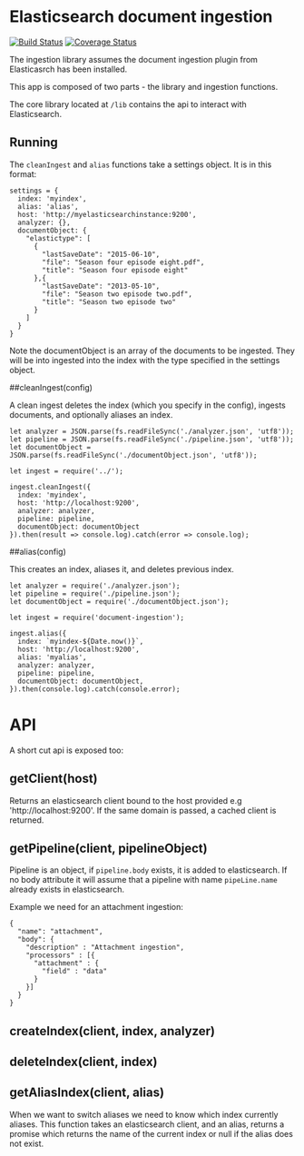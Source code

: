 # Elasticsearch document ingestion

[![Build Status](https://travis-ci.org/open-search/elastic-ingestion.svg?branch=master)](https://travis-ci.org/open-search/elastic-ingestion)
[![Coverage Status](https://coveralls.io/repos/github/open-search/elastic-ingestion/badge.svg?branch=master)](https://coveralls.io/github/open-search/elastic-ingestion?branch=master)

The ingestion library assumes the document ingestion plugin from Elasticasrch has been installed.

This app is composed of two parts - the library and ingestion functions.

The core library located at ```/lib``` contains the api to interact with Elasticsearch.

## Running

The ```cleanIngest``` and ```alias``` functions take a settings object. It is in this format:

```
settings = {
  index: 'myindex',
  alias: 'alias',
  host: 'http://myelasticsearchinstance:9200',
  analyzer: {},
  documentObject: {
    "elastictype": [
      {
        "lastSaveDate": "2015-06-10",
        "file": "Season four episode eight.pdf",
        "title": "Season four episode eight"
      },{
        "lastSaveDate": "2013-05-10",
        "file": "Season two episode two.pdf",
        "title": "Season two episode two"
      }
    ]
  }
}
```

Note the documentObject is an array of the documents to be ingested. They will be into ingested into the index with the type specified in the settings object.

##cleanIngest(config)

A clean ingest deletes the index (which you specify in the config), ingests documents, and optionally aliases an index.

```
let analyzer = JSON.parse(fs.readFileSync('./analyzer.json', 'utf8'));
let pipeline = JSON.parse(fs.readFileSync('./pipeline.json', 'utf8'));
let documentObject = JSON.parse(fs.readFileSync('./documentObject.json', 'utf8'));

let ingest = require('../');

ingest.cleanIngest({
  index: 'myindex',
  host: 'http://localhost:9200',
  analyzer: analyzer,
  pipeline: pipeline,
  documentObject: documentObject
}).then(result => console.log).catch(error => console.log);

```

##alias(config)

This creates an index, aliases it, and deletes previous index.

```
let analyzer = require('./analyzer.json');
let pipeline = require('./pipeline.json');
let documentObject = require('./documentObject.json');

let ingest = require('document-ingestion');

ingest.alias({
  index: `myindex-${Date.now()}`,
  host: 'http://localhost:9200',
  alias: 'myalias',
  analyzer: analyzer,
  pipeline: pipeline,
  documentObject: documentObject,
}).then(console.log).catch(console.error);
```

# API

A short cut api is exposed too:

## getClient(host)

Returns an elasticsearch client bound to the host provided e.g 'http://localhost:9200'. If the same domain is passed, a cached client is returned.

## getPipeline(client, pipelineObject)

Pipeline is an object, if ```pipeline.body``` exists, it is added to elasticsearch. If no body attribute it will assume that a pipeline with name ```pipeLine.name``` already exists in elasticsearch.

Example we need for an attachment ingestion:

```
{
  "name": "attachment",
  "body": {
    "description" : "Attachment ingestion",
    "processors" : [{
      "attachment" : {
        "field" : "data"
      }
    }]
  }
}
```

## createIndex(client, index, analyzer)

## deleteIndex(client, index)

## getAliasIndex(client, alias)

When we want to switch aliases we need to know which index currently aliases. This function takes an elasticsearch client, and an alias, returns a promise which returns the name of the current index or null if the alias does not exist.
